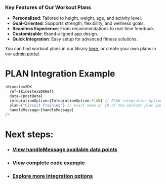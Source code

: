 ### Key Features of Our Workout Plans

- **Personalized**: Tailored to height, weight, age, and activity level.
- **Goal-Oriented**: Supports strength, flexibility, and wellness goals.
- **Seamless Experience**: From recommendations to real-time feedback.
- **Customizable**: Brand-aligned app design.
- **Quick Integration**: Easy setup for advanced fitness solutions.

You can find workout plans in our library [here](https://workout-view.kinestex.com/), or create your own plans in our [admin portal](https://admin.kinestex.com).

# **PLAN Integration Example**

```ts
<KinestexSDK 
  ref={kinestexSDKRef}
  data={postData} 
  integrationOption={IntegrationOption.PLAN} // PLAN integration option
  plan={"Circuit Training"} // exact name or ID of the workout plan you want to display 
  handleMessage={handleMessage} 
/>
``` 

# Next steps:
- ### [View handleMessage available data points](../../data.md)
- ### [View complete code example](../../examples/plans.md)
- ### [Explore more integration options](../overview.md)
